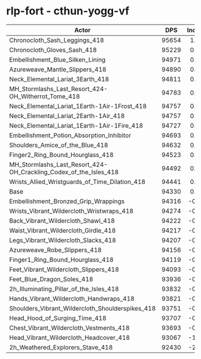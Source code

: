 # rlp-fort - cthun-yogg-vf
| Actor | DPS | Increase |
|---|:---:|:---:|
|Chronocloth_Sash_Leggings_418|95654|1.40%|
|Chronocloth_Gloves_Sash_418|95229|0.95%|
|Embellishment_Blue_Silken_Lining|94971|0.68%|
|Azureweave_Mantle_Slippers_418|94890|0.59%|
|Neck_Elemental_Lariat_3Earth_418|94811|0.51%|
|MH_Stormlashs_Last_Resort_424-OH_Witherrot_Tome_418|94783|0.48%|
|Neck_Elemental_Lariat_1Earth-1Air-1Frost_418|94757|0.45%|
|Neck_Elemental_Lariat_2Earth-1Air_418|94757|0.45%|
|Neck_Elemental_Lariat_1Earth-1Air-1Fire_418|94727|0.42%|
|Embellishment_Potion_Absorption_Inhibitor|94693|0.38%|
|Shoulders_Amice_of_the_Blue_418|94632|0.32%|
|Finger2_Ring_Bound_Hourglass_418|94523|0.20%|
|MH_Stormlashs_Last_Resort_424-OH_Crackling_Codex_of_the_Isles_418|94492|0.17%|
|Wrists_Allied_Wristguards_of_Time_Dilation_418|94441|0.12%|
|Base|94330|0.00%|
|Embellishment_Bronzed_Grip_Wrappings|94316|-0.01%|
|Wrists_Vibrant_Wildercloth_Wristwraps_418|94274|-0.06%|
|Back_Vibrant_Wildercloth_Shawl_418|94222|-0.11%|
|Waist_Vibrant_Wildercloth_Girdle_418|94217|-0.12%|
|Legs_Vibrant_Wildercloth_Slacks_418|94207|-0.13%|
|Azureweave_Robe_Slippers_418|94156|-0.18%|
|Finger1_Ring_Bound_Hourglass_418|94119|-0.22%|
|Feet_Vibrant_Wildercloth_Slippers_418|94093|-0.25%|
|Feet_Blue_Dragon_Soles_418|93936|-0.42%|
|2h_Illuminating_Pillar_of_the_Isles_418|93832|-0.53%|
|Hands_Vibrant_Wildercloth_Handwraps_418|93821|-0.54%|
|Shoulders_Vibrant_Wildercloth_Shoulderspikes_418|93751|-0.61%|
|Head_Hood_of_Surging_Time_418|93707|-0.66%|
|Chest_Vibrant_Wildercloth_Vestments_418|93693|-0.68%|
|Head_Vibrant_Wildercloth_Headcover_418|93067|-1.34%|
|2h_Weathered_Explorers_Stave_418|92430|-2.01%|

